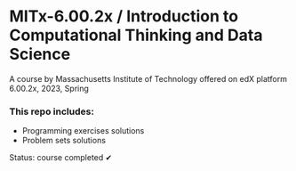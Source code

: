 # MITx-6.00.2x / Introduction to Computational Thinking and Data Science
A course by Massachusetts Institute of Technology offered on edX platform  
6.00.2x, 2023, Spring  

### This repo includes:  
* Programming exercises solutions
* Problem sets solutions   

Status: course completed ✔
